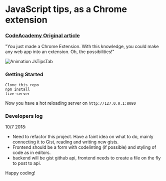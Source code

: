 # JavaScript tips, as a Chrome extension

### [CodeAcademy Original article](https://medium.com/@codecademy/javascript-tips-tab-4e9081b4132)

"You just made a Chrome Extension. With this knowledge, you could make any web app into an extension. Oh, the possibilities!"

![Animation JsTipsTab](kap-jsTab.gif)

### Getting Started
```
Clone this repo
npm install
live-server

```
Now you have a hot reloading server on `http://127.0.0.1:8080`


### Developers log

10/7 2018:
- Need to refactor this project. Have a faint idea on what to do, mainly connecting it to Gist, reading and writing new gists.
- Frontend should be a form with codelinting (if possible) and styling of code as in editors.
- backend will be gist github api, frontend needs to create a file on the fly to post to api.




Happy coding!
